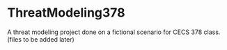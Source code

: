 # ThreatModeling378
A threat modeling project done on a fictional scenario for CECS 378 class. (files to be added later)

